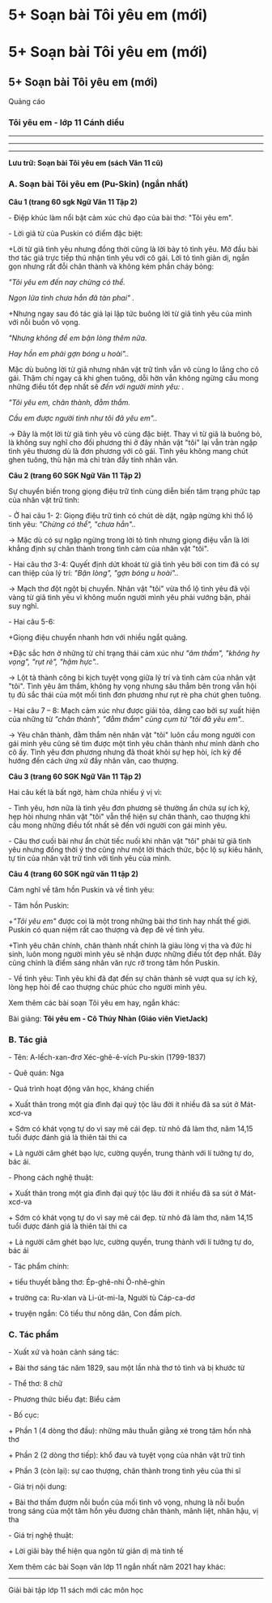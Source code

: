 # 5+ Soạn bài Tôi yêu em (mới)

# 5+ Soạn bài Tôi yêu em (mới)

## 5+ Soạn bài Tôi yêu em (mới)

Quảng cáo

### Tôi yêu em - lớp 11 Cánh diều

* * *

* * *

* * *

**Lưu trữ: Soạn bài Tôi yêu em (sách Văn 11 cũ)**

### **A. Soạn bài Tôi yêu em (Pu-Skin) (ngắn nhất)**

**Câu 1 (trang 60 sgk Ngữ Văn 11 Tập 2)**

\- Điệp khúc làm nổi bật cảm xúc chủ đạo của bài thơ: "Tôi yêu em". 

\- Lời giã từ của Puskin có điểm đặc biệt: 

+Lời từ giã tình yêu nhưng đồng thời cũng là lời bày tỏ tình yêu. Mở đầu bài thơ tác giả trực tiếp thú nhận tình yêu với cô gái. Lời tỏ tình giản dị, ngắn gọn nhưng rất đỗi chân thành và không kém phần cháy bỏng: 

_"Tôi yêu em đến nay chừng có thể._

_Ngọn lửa tình chưa hẳn đã tàn phai" ._

+Nhưng ngay sau đó tác giả lại lập tức buông lời từ giã tình yêu của mình với nỗi buồn vô vọng. 

_"Nhưng không để em bận lòng thêm nữa._

_Hay hồn em phải gợn bóng u hoài".._

Mặc dù buông lời từ giã nhưng nhân vật trữ tình vẫn vô cùng lo lắng cho cô gái. Thậm chí ngay cả khi ghen tuông, dỗi hờn vẫn không ngừng cầu mong những điều tốt đẹp nhất sẽ _đến với người mình yêu: ._

_"Tôi yêu em, chân thành, đằm thắm._

_Cầu em được người tình như tôi đã yêu em".._

→ Đây là một lời từ giã tình yêu vô cùng đặc biệt. Thay vì từ giã là buông bỏ, là không suy nghĩ cho đối phương thì ở đây nhân vật "tôi" lại vẫn tràn ngập tình yêu thương dù là đơn phương với cô gái. Tình yêu không mang chút ghen tuông, thù hận mà chỉ tràn đầy tính nhân văn. 

**Câu 2 (trang 60 SGK Ngữ Văn 11 Tập 2)**

Sự chuyển biến trong giọng điệu trữ tình cùng diễn biến tâm trạng phức tạp của nhân vật trữ tình: 

\- Ở hai câu 1- 2: Giọng điệu trữ tình có chút dè dặt, ngập ngừng khi thổ lộ tình yêu: _"Chừng có thể", "chưa hẳn".._

→ Mặc dù có sự ngập ngừng trong lời tỏ tình nhưng giọng điệu vẫn là lời khẳng định sự chân thành trong tình cảm của nhân vật "tôi". 

\- Hai câu thơ 3-4: Quyết định dứt khoát từ giã tình yêu bởi con tim đã có sự can thiệp của lý trí: _"Bận lòng", "gợn bóng u hoài".._

→ Mạch thơ đột ngột bị chuyển. Nhân vật "tôi" vừa thổ lộ tình yêu đã vội vàng từ giã tình yêu vì không muốn người mình yêu phải vướng bận, phải suy nghĩ. 

\- Hai câu 5-6: 

+Giọng điệu chuyển nhanh hơn với nhiều ngắt quãng. 

+Đặc sắc hơn ở những từ chỉ trạng thái cảm xúc như _"âm thầm", "không hy vọng", "rụt rè", "hậm hực".._

→ Lột tả thành công bi kịch tuyệt vọng giữa lý trí và tình cảm của nhân vật "tôi". Tình yêu âm thầm, không hy vọng nhưng sâu thẳm bên trong vẫn hội tụ đủ sắc thái của một mối tình đơn phương như rụt rè pha chút ghen tuông. 

\- Hai câu 7 – 8: Mạch cảm xúc như được giải tỏa, dâng cao bởi sự xuất hiện của những từ _"chân thành", "đằm thắm" cùng cụm từ "tôi đã yêu em".._

→ Yêu chân thành, đằm thắm nên nhân vật "tôi" luôn cầu mong người con gái mình yêu cũng sẽ tìm được một tình yêu chân thành như mình dành cho cô ấy. Tình yêu đơn phương nhưng đã thoát khỏi sự hẹp hòi, ích kỷ để hướng đến cách ứng xử đầy nhân văn, cao thượng. 

**Câu 3 (trang 60 SGK Ngữ Văn 11 Tập 2)**

Hai câu kết là bất ngờ, hàm chứa nhiều ý vị vì: 

\- Tình yêu, hơn nữa là tình yêu đơn phương sẽ thường ẩn chứa sự ích kỷ, hẹp hòi nhưng nhân vật "tôi" vẫn thể hiện sự chân thành, cao thượng khi cầu mong những điều tốt nhất sẽ đến với người con gái mình yêu. 

\- Câu thơ cuối bài như ẩn chút tiếc nuối khi nhân vật "tôi" phải từ giã tình yêu nhưng đồng thời ý thơ cũng như một lời thách thức, bộc lộ sự kiêu hãnh, tự tin của nhân vật trữ tình với tình yêu của mình. 

**Câu 4 (trang 60 SGK ngữ văn 11 tập 2)**

Cảm nghĩ về tâm hồn Puskin và về tình yêu: 

\- Tâm hồn Puskin: 

+_"Tôi yêu em"_ được coi là một trong những bài thơ tình hay nhất thế giới. Puskin có quan niệm rất cao thượng và đẹp đẽ về tình yêu. 

+Tình yêu chân chính, chân thành nhất chính là giàu lòng vị tha và đức hi sinh, luôn mong người mình yêu sẽ nhận được những điều tốt đẹp nhất. Đây cũng chính là điểm sáng nhân văn rực rỡ trong tâm hồn Puskin. 

\- Về tình yêu: Tình yêu khi đã đạt đến sự chân thành sẽ vượt qua sự ích kỷ, lòng hẹp hòi để cao thượng chúc phúc cho người mình yêu. 

Xem thêm các bài soạn Tôi yêu em hay, ngắn khác:

Bài giảng: **Tôi yêu em - Cô Thúy Nhàn (Giáo viên VietJack)**

### **B. Tác giả**

\- Tên: A-lếch-xan-đrơ Xéc-ghê-ê-vích Pu-skin (1799-1837)

\- Quê quán: Nga

\- Quá trình hoạt động văn học, kháng chiến 

\+ Xuất thân trong một gia đình đại quý tộc lâu đời ít nhiều đã sa sút ở Mát-xcơ-va

\+ Sớm có khát vọng tự do vì say mê cái đẹp. từ nhỏ đã làm thơ, năm 14,15 tuổi được đánh giá là thiên tài thi ca

\+ Là người căm ghét bạo lực, cường quyền, trung thành với lí tưởng tự do, bác ái.

\- Phong cách nghệ thuật: 

\+ Xuất thân trong một gia đình đại quý tộc lâu đời ít nhiều đã sa sút ở Mát-xcơ-va

\+ Sớm có khát vọng tự do vì say mê cái đẹp. từ nhỏ đã làm thơ, năm 14,15 tuổi được đánh giá là thiên tài thi ca

\+ Là người căm ghét bạo lực, cường quyền, trung thành với lí tưởng tự do, bác ái

\- Tác phẩm chính: 

\+ tiểu thuyết bằng thơ: Ép-ghê-nhi Ô-nhê-ghin

\+ trường ca: Ru-xlan và Li-út-mi-la, Người tù Cáp-ca-dơ

\+ truyện ngắn: Cô tiểu thư nông dân, Con đầm pích.

### **C. Tác phẩm**

\- Xuất xứ và hoàn cảnh sáng tác: 

\+ Bài thơ sáng tác năm 1829, sau một lần nhà thơ tỏ tình và bị khước từ

\- Thể thơ: 8 chữ

\- Phương thức biểu đạt: Biểu cảm

\- Bố cục: 

\+ Phần 1 (4 dòng thơ đầu): những mâu thuẫn giằng xé trong tâm hồn nhà thơ

\+ Phần 2 (2 dòng thơ tiếp): khổ đau và tuyệt vọng của nhân vật trữ tình

\+ Phần 3 (còn lại): sự cao thượng, chân thành trong tình yêu của thi sĩ

\- Giá trị nội dung: 

\+ Bài thơ thấm đượm nỗi buồn của mối tình vô vọng, nhưng là nỗi buồn trong sáng của một tâm hồn yêu đương chân thành, mãnh liệt, nhân hậu, vị tha

\- Giá trị nghệ thuật:

\+ Lời giãi bày thể hiện qua ngôn từ giản dị mà tinh tế

Xem thêm các bài Soạn văn lớp 11 ngắn nhất năm 2021 hay khác:

* * *

Giải bài tập lớp 11 sách mới các môn học
